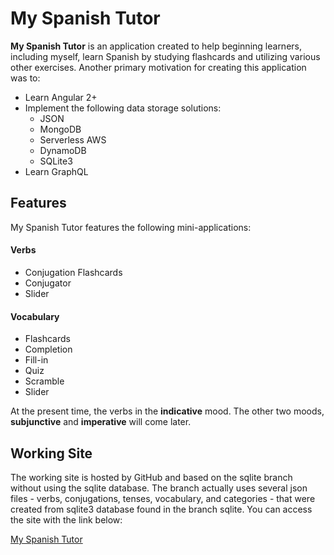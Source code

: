 # My Spanish Tutor

**My Spanish Tutor** is an application created to help beginning learners, including myself, learn Spanish by studying flashcards and utilizing various other exercises. Another primary motivation for creating this application was to:

* Learn Angular 2+
* Implement the following data storage solutions:
	* JSON
	* MongoDB
	* Serverless AWS
	* DynamoDB
	* SQLite3
* Learn GraphQL


## Features

My Spanish Tutor features the following mini-applications:

#### Verbs
* Conjugation Flashcards
* Conjugator
* Slider

#### Vocabulary
* Flashcards
* Completion
* Fill-in
* Quiz
* Scramble
* Slider

At the present time, the verbs in the **indicative** mood. The other two moods, **subjunctive** and **imperative** will come later.

 ## Working Site
 
 The working site is hosted by GitHub and based on the sqlite branch without using the sqlite database. The branch actually uses several json files - verbs, conjugations, tenses, vocabulary, and categories - that were created from sqlite3 database found in the branch sqlite. You can access the site with the link below:
 
 [My Spanish Tutor](https://deryx.github.io/spanish-tutor-2/ "My Spanish Tutor")

